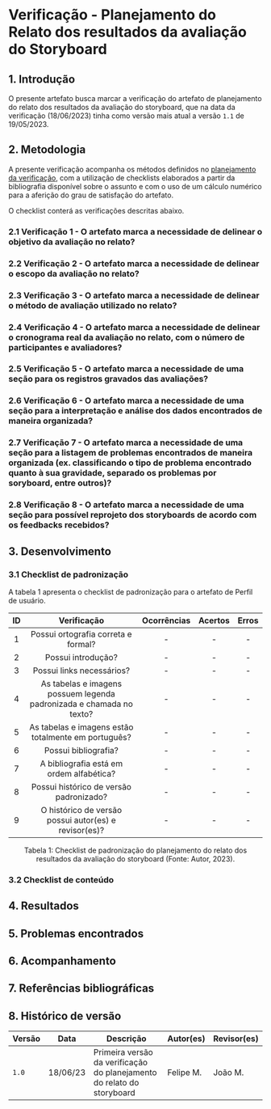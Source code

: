 # Verificação - Planejamento do Relato dos resultados da avaliação do Storyboard

## 1. Introdução



O presente artefato busca marcar a verificação do artefato de planejamento do relato dos resultados da avaliação do storyboard, que na data da verificação (18/06/2023) tinha como versão mais atual a versão `1.1` de 19/05/2023.

## 2. Metodologia

A presente verificação acompanha os métodos definidos no [planejamento da verificação](./planejamento.md), com a utilização de checklists elaborados a partir da bibliografia disponível sobre o assunto e com o uso de um cálculo numérico para a aferição do grau de satisfação do artefato.

O checklist conterá as verificações descritas abaixo.

### 2.1 Verificação 1 - O artefato marca a necessidade de delinear o objetivo da avaliação no relato? 

### 2.2 Verificação 2 - O artefato marca a necessidade de delinear o escopo da avaliação no relato? 

### 2.3 Verificação 3 - O artefato marca a necessidade de delinear o método de avaliação utilizado no relato? 

### 2.4 Verificação 4 - O artefato marca a necessidade de delinear o cronograma real da avaliação no relato, com o número de participantes e avaliadores? 

### 2.5 Verificação 5 - O artefato marca a necessidade de uma seção para os registros gravados das avaliações?

### 2.6 Verificação 6 - O artefato marca a necessidade de uma seção para a interpretação e análise dos dados encontrados de maneira organizada?

### 2.7 Verificação 7 -  O artefato marca a necessidade de uma seção para a listagem de problemas encontrados de maneira organizada (ex. classificando o tipo de problema encontrado quanto à sua gravidade, separado os problemas por soryboard, entre outros)? 

### 2.8 Verificação 8 - O artefato marca a necessidade de uma seção para possível reprojeto dos storyboards de acordo com os feedbacks recebidos? 

## 3. Desenvolvimento

### 3.1 Checklist de padronização

A tabela 1 apresenta o checklist de padronização para o artefato de Perfil de usuário.

| ID | Verificação | Ocorrências | Acertos | Erros |
|:-:|:-:|:-:|:-:|:-:|
| 1 | Possui ortografia correta e formal? | - | - | - |
| 2 | Possui introdução? | - | - | - |
| 3 | Possui links necessários? | - | - | - |
| 4 | As tabelas e imagens possuem legenda padronizada e chamada no texto? | - | - | - |
| 5 | As tabelas e imagens estão totalmente em português? | - | - | - |
| 6 | Possui bibliografia? 	| - | - | - |
| 7 | A bibliografia está em ordem alfabética? | - | - | - |
| 8 | Possui histórico de versão padronizado? |	- | - | - |
| 9 | O histórico de versão possui autor(es) e revisor(es)? | - | - | - |

<center>
Tabela 1: Checklist de padronização do planejamento do relato dos resultados da avaliação do storyboard (Fonte: Autor, 2023).
</center>

### 3.2 Checklist de conteúdo

## 4. Resultados

## 5. Problemas encontrados

## 6. Acompanhamento

## 7. Referências bibliográficas

## 8. Histórico de versão

|  Versão  |   Data   |                 Descrição               |    Autor(es)   |  Revisor(es)  |
| -------- | -------- | --------------------------------------- | -------------- | ------------- |
|  `1.0`   | 18/06/23 | Primeira versão da verificação do planejamento do relato do storyboard | Felipe M. | João M.  |
